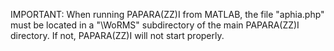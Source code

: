 IMPORTANT:
When running PAPARA(ZZ)I from MATLAB, the file "aphia.php" must be located in a "\WoRMS" subdirectory of the main PAPARA(ZZ)I directory. If not, PAPARA(ZZ)I will not start properly.